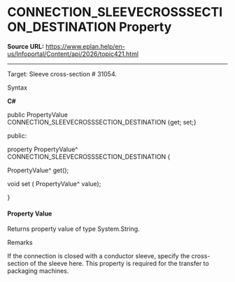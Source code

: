 # CONNECTION_SLEEVECROSSSECTION_DESTINATION Property

**Source URL:** https://www.eplan.help/en-us/Infoportal/Content/api/2026/topic421.html

---

Target: Sleeve cross-section # 31054.

Syntax

**C#**



public PropertyValue CONNECTION_SLEEVECROSSSECTION_DESTINATION {get; set;}

public:

property PropertyValue^ CONNECTION_SLEEVECROSSSECTION_DESTINATION {

   PropertyValue^ get();

   void set (    PropertyValue^ value);

}


#### Property Value

Returns property value of type System.String.

Remarks

If the connection is closed with a conductor sleeve, specify the cross-section of the sleeve here. This property is required for the transfer to packaging machines.
